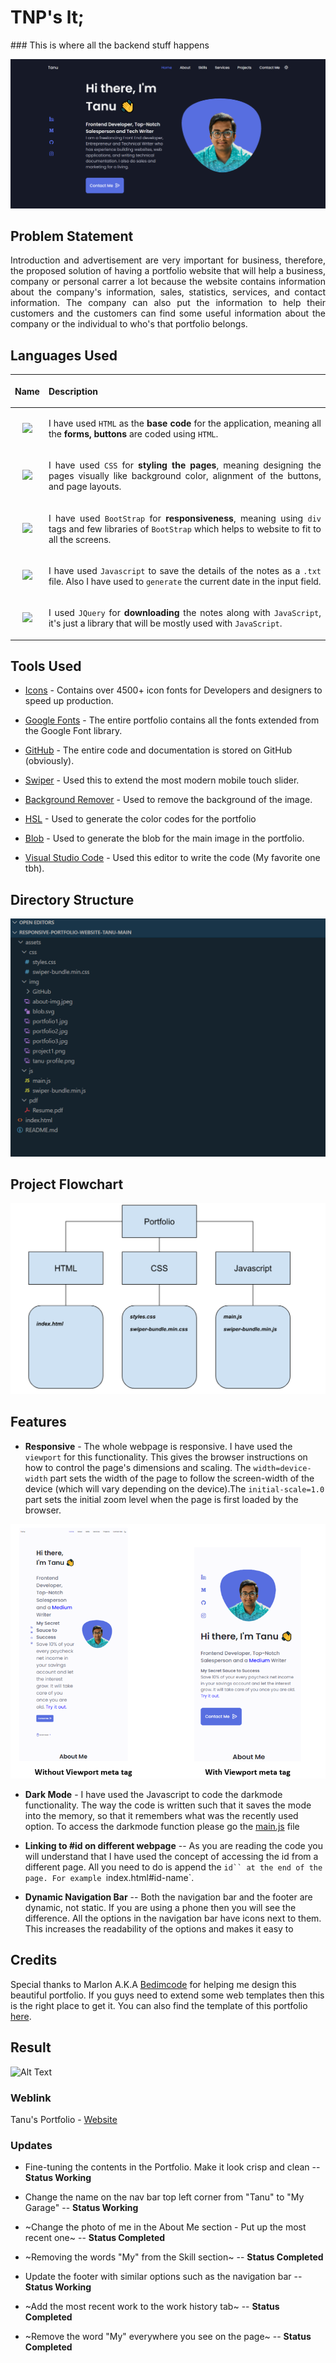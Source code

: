 <h1>TNP's <gt;HUB>lt;</h1>
### This is where all the backend stuff happens 


<p align = "center">
<img src="assets\img\GitHub\git_1.PNG">
</p>

## Problem Statement

<p align = "justify">Introduction and advertisement are very important for business, therefore, the proposed solution of having a portfolio website that will help a business, company or personal carrer a lot because the website contains information about the company's information, sales, statistics, services, and contact information. The company can also put the information to help their customers and the customers can find some useful information about the company or the individual to who's that portfolio belongs.</p>


## Languages Used


|<p align = "justify"> Name </p>|<p align = "justify"> Description </p> | 
| :---:   | :-: | 
| <img src = "https://img.shields.io/badge/HTML5-E34F26?style=for-the-badge&logo=html5&logoColor=white"> |<p align = "justify"> I have used `HTML` as the <b>base code</b> for the application, meaning all the <b>forms, buttons</b> are coded using `HTML`.</p> | 
| <img src = "https://img.shields.io/badge/CSS3-1572B6?style=for-the-badge&logo=css3&logoColor=white"> |<p align = "justify"> I have used `CSS` for <b>styling the pages</b>, meaning designing the pages visually like background color, alignment of the buttons, and page layouts.</p> | 
| <img src = "https://img.shields.io/badge/Bootstrap-563D7C?style=for-the-badge&logo=bootstrap&logoColor=white"> | <p align = "justify">I have used `BootStrap` for <b>responsiveness</b>, meaning using `div` tags and few libraries of `BootStrap` which helps to website to fit to all the screens.</p> | 
| <img src = "https://img.shields.io/badge/JavaScript-F7DF1E?style=for-the-badge&logo=javascript&logoColor=black"> | <p align = "justify">I have used `Javascript` to save the details of the notes as a `.txt` file. Also I have used to `generate` the current date in the input field.</p> | 
| <img src="https://img.shields.io/badge/jquery%20-%230769AD.svg?&style=for-the-badge&logo=jquery&logoColor=white"/> | <p align = "justify">I used `JQuery` for <b>downloading</b> the notes along with `JavaScript`, it's just a library that will be mostly used with `JavaScript`.</p>


## Tools Used

* [Icons](https://www.youtube.com/redirect?event=video_description&redir_token=QUFFLUhqa3pwdk4yUDdWWEFYb0YwbjFvZHhkSGNscnBxQXxBQ3Jtc0tueUtwT2lBTWV4dXpfcmJRS0lXOHBYQXQ3TkRNZGJ4eFl1WWZiZkljYS1tZXFlTVRlaFBtYm4zWTdwc0MwNVFjY285cG1ZY2VaSzNTTnVEcDdoZ1ZiV05FYVlDSTVaSmFkZWpueDY1Q1l1bTJsQUdOcw&q=https%3A%2F%2Ficonscout.com%2Funicons&v=27JtRAI3QO8) - Contains over 4500+ icon fonts for Developers and designers to speed up production.

* [Google Fonts]( https://fonts.google.com/) - The entire portfolio contains all the fonts extended from the Google Font library.
* [GitHub](https://github.com/Tanu-N-Prabhu/portfolio.io) - The entire code and documentation is stored on GitHub (obviously).
* [Swiper](https://swiperjs.com/) - Used this to extend the most modern mobile touch slider.
* [Background Remover](https://www.remove.bg/) - Used to remove the background of the image.
* [HSL](https://www.w3schools.com/colors/) - Used to generate the color codes for the portfolio
* [Blob](https://www.blobmaker.app/) - Used to generate the blob for the main image in the portfolio.
* [Visual Studio Code](https://code.visualstudio.com/) - Used this editor to write the code (My favorite one tbh).


## Directory Structure

<p align = "center">
<img src="assets\img\GitHub\dir_structure.PNG">
</p>


## Project Flowchart

<p align = "center">
<img src="assets\img\GitHub\dir_structure_flowchart.PNG">
</p>

## Features

* **Responsive** - The whole webpage is responsive. I have used the `viewport` for this functionality. This gives the browser instructions on how to control the page's dimensions and scaling. The `width=device-width` part sets the width of the page to follow the screen-width of the device (which will vary depending on the device).The `initial-scale=1.0` part sets the initial zoom level when the page is first loaded by the browser.

<p align = "center">
<img src="assets\img\viewport.PNG">
</p>

* **Dark Mode** - I have used the Javascript to code the darkmode functionality. The way the code is written such that it saves the mode into the memory, so that it remembers what was the recently used option. To access the darkmode function please go the [main.js](assets/js/main.js) file


* **Linking to #id on different webpage** -- As you are reading the code you will understand that I have used the concept of accessing the id from a different page. All you need to do is append the `id`` at the end of the page. For example `index.html#id-name`. 


* **Dynamic Navigation Bar** -- Both the navigation bar and the footer are dynamic, not static. If you are using a phone then you will see the difference. All the options in the navigation bar have icons next to them. This increases the readability of the options and makes it easy to
 


## Credits

Special thanks to Marlon A.K.A [Bedimcode](https://github.com/bedimcode) for helping me design this beautiful portfolio. If you guys need to extend some web templates then this is the right place to get it. You can also find the template of this portfolio [here](https://github.com/bedimcode/responsive-portfolio-website-Alexa).

## Result

![Alt Text](/assets/img/GitHub/darkmode-min.gif)



### Weblink

Tanu's Portfolio - [Website](https://tanu-n-prabhu.github.io/portfolio.io/)


### Updates

* Fine-tuning the contents in the Portfolio. Make it look crisp and clean -- **Status Working**

* Change the name on the nav bar top left corner from "Tanu" to "My Garage" -- **Status Working**

* ~Change the photo of me in the About Me section - Put up the most recent one~ -- **Status Completed**

* ~Removing the words "My" from the Skill section~ -- **Status Completed**

* Update the footer with similar options such as the navigation bar -- **Status Working**

* ~Add the most recent work to the work history tab~ -- **Status Completed**

* ~Remove the word "My" everywhere you see on the page~ -- **Status Completed**

